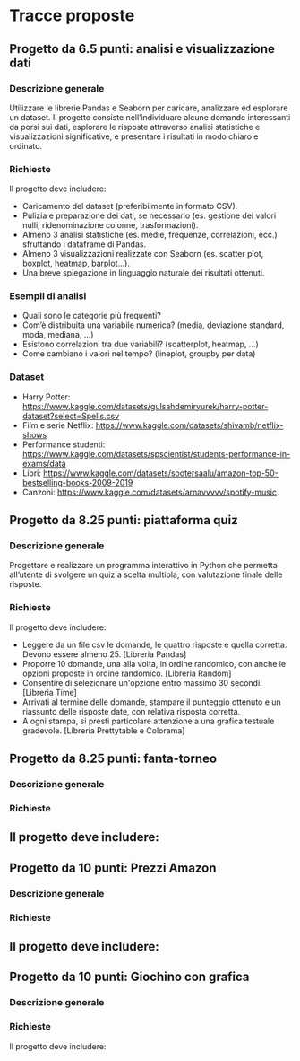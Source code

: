 # Tracce proposte

## Progetto da 6.5 punti: analisi e visualizzazione dati

### Descrizione generale
Utilizzare le librerie Pandas e Seaborn per caricare, analizzare ed esplorare un dataset. Il progetto consiste nell’individuare alcune domande interessanti da porsi sui dati, esplorare le risposte attraverso analisi statistiche e visualizzazioni significative, e presentare i risultati in modo chiaro e ordinato.
### Richieste
Il progetto deve includere:
- Caricamento del dataset (preferibilmente in formato CSV).
- Pulizia e preparazione dei dati, se necessario (es. gestione dei valori nulli, ridenominazione colonne, trasformazioni).
- Almeno 3 analisi statistiche (es. medie, frequenze, correlazioni, ecc.) sfruttando i dataframe di Pandas.
- Almeno 3 visualizzazioni realizzate con Seaborn (es. scatter plot, boxplot, heatmap, barplot...).
- Una breve spiegazione in linguaggio naturale dei risultati ottenuti.
### Esempii di analisi
- Quali sono le categorie più frequenti?
- Com’è distribuita una variabile numerica? (media, deviazione standard, moda, mediana, ...)
- Esistono correlazioni tra due variabili? (scatterplot, heatmap, ...)
- Come cambiano i valori nel tempo? (lineplot, groupby per data)
### Dataset
- Harry Potter: https://www.kaggle.com/datasets/gulsahdemiryurek/harry-potter-dataset?select=Spells.csv
- Film e serie Netflix: https://www.kaggle.com/datasets/shivamb/netflix-shows
- Performance studenti: https://www.kaggle.com/datasets/spscientist/students-performance-in-exams/data
- Libri: https://www.kaggle.com/datasets/sootersaalu/amazon-top-50-bestselling-books-2009-2019
- Canzoni: https://www.kaggle.com/datasets/arnavvvvv/spotify-music



## Progetto da 8.25 punti: piattaforma quiz

### Descrizione generale
Progettare e realizzare un programma interattivo in Python che permetta all’utente di svolgere un quiz a scelta multipla, con valutazione finale delle risposte.
### Richieste
Il progetto deve includere:
- Leggere da un file csv  le domande, le quattro risposte e quella corretta. Devono essere almeno 25. [Libreria Pandas]
- Proporre 10 domande, una alla volta, in ordine randomico, con anche le opzioni proposte in ordine randomico. [Libreria Random]
- Consentire di selezionare un'opzione entro massimo 30 secondi. [Libreria Time]
- Arrivati al termine delle domande, stampare il punteggio ottenuto e un riassunto delle risposte date, con relativa risposta corretta.
- A ogni stampa, si presti particolare attenzione a una grafica testuale gradevole. [Libreria Prettytable e Colorama]
 
## Progetto da 8.25 punti: fanta-torneo

### Descrizione generale

### Richieste
Il progetto deve includere:
- 



## Progetto da 10 punti: Prezzi Amazon

### Descrizione generale

### Richieste
Il progetto deve includere:
- 

  
## Progetto da 10 punti: Giochino con grafica
### Descrizione generale

### Richieste
Il progetto deve includere:

